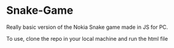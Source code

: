 # Snake-Game
Really basic version of the Nokia Snake game made in JS for PC.

To use, clone the repo in your local machine and run the html file
